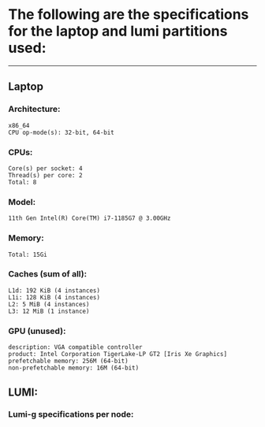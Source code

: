 # The following are the specifications for the laptop and lumi partitions used:

---

## Laptop

### Architecture:

    x86_64
    CPU op-mode(s): 32-bit, 64-bit

### CPUs:

    Core(s) per socket: 4
    Thread(s) per core: 2
    Total: 8

### Model:

    11th Gen Intel(R) Core(TM) i7-1185G7 @ 3.00GHz

### Memory:

    Total: 15Gi

### Caches (sum of all):

    L1d: 192 KiB (4 instances)
    L1i: 128 KiB (4 instances)
    L2: 5 MiB (4 instances)
    L3: 12 MiB (1 instance)

### GPU (unused):

    description: VGA compatible controller
    product: Intel Corporation TigerLake-LP GT2 [Iris Xe Graphics]
    prefetchable memory: 256M (64-bit)
    non-prefetchable memory: 16M (64-bit)

## LUMI:

### Lumi-g specifications per node:
